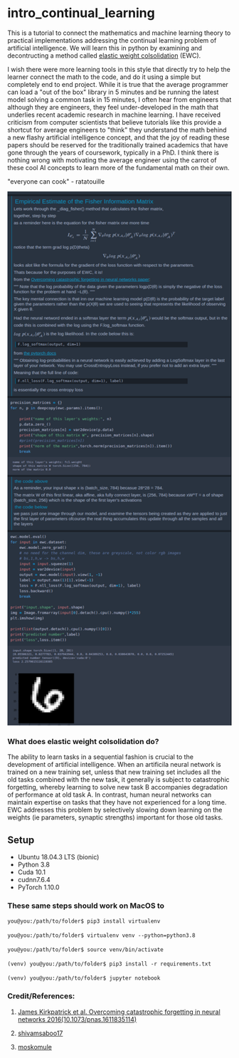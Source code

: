 # intro_continual_learning

This is a tutorial to connect the mathematics and machine learning theory to practical implementations addressing the continual learning problem of artificial intelligence. We will learn this in python by examining and decontructing a method called [elastic weight colsolidation](https://www.pnas.org/content/114/13/3521) (EWC).

I wish there were more learning tools in this style that directly try to help the learner connect the math to the code, and do it using a simple but completely end to end project. While it is true that the average programmer can load a "out of the box" library in 5 minutes and be running the latest model solving a common task in 15 minutes, I often hear from engineers that although they are engineers, they feel under-developed in the math that underlies recent academic research in machine learning. I have received criticism from computer scientists that believe tutorials like this provide a shortcut for average engineers to "think" they understand the math behind a new flashy artificial intelligence concept, and that the joy of reading these papers should be reserved for the traditionally trained academics that have gone through the years of coursework, typically in a PhD. I think there is nothing wrong with motivating the average engineer using the carrot of these cool AI concepts to learn more of the fundamental math on their own.

"everyone can cook" - ratatouille

<p align="center">
<img src="https://raw.githubusercontent.com/clam004/intro_continual_learning/main/files/notebook1.png" height=1200 width=600 >
</p>

### What does elastic weight colsolidation do?

The ability to learn tasks in a sequential fashion is crucial to the development of artificial intelligence. When an artificila neural network is trained on a new training set, unless that new training set includes all the old tasks combined with the new task, it generally is subject to catastrophic forgetting, whereby learning to solve new task B accompanies degradation of performance at old task A. In contrast, human neural networks can maintain expertise on tasks that they have not experienced for a long time. EWC addresses this problem by selectively slowing down learning on the weights (ie parameters, synaptic strengths) important for those old tasks.

## Setup

- Ubuntu 18.04.3 LTS (bionic)
- Python 3.8
- Cuda 10.1
- cudnn7.6.4
- PyTorch 1.10.0

### These same steps should work on MacOS to

```console
you@you:/path/to/folder$ pip3 install virtualenv

you@you:/path/to/folder$ virtualenv venv --python=python3.8

you@you:/path/to/folder$ source venv/bin/activate

(venv) you@you:/path/to/folder$ pip3 install -r requirements.txt

(venv) you@you:/path/to/folder$ jupyter notebook
```

### Credit/References:

1. [James Kirkpatrick et al. Overcoming catastrophic forgetting in neural networks 2016(10.1073/pnas.1611835114)](https://www.pnas.org/content/114/13/3521)

2. [shivamsaboo17](https://github.com/shivamsaboo17/Overcoming-Catastrophic-forgetting-in-Neural-Networks)

3. [moskomule](https://github.com/moskomule/ewc.pytorch)
